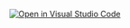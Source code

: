 [![Open in Visual Studio Code](https://classroom.github.com/assets/open-in-vscode-2e0aaae1b6195c2367325f4f02e2d04e9abb55f0b24a779b69b11b9e10269abc.svg)][def]


[def]: https://classroom.github.com/online_ide?assignment_repo_id=15429304&assignment_repo_type=AssignmentRepo